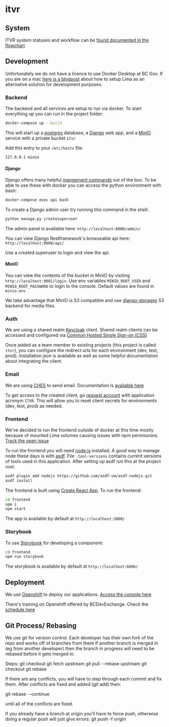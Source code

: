 # itvr

## System

ITVR system statuses and workflow can be [found documented in the flowchart](https://preview.uxpin.com/7f6104a26108508bb185e1b602677a5f91f49724#/pages/148655810/simulate/no-panels?mode=mf)

## Development

Unfortunately we do not have a licence to use Docker Desktop at BC Gov. If you are on a mac [here is a blogpost](https://naomiaro.hashnode.dev/replacing-docker-desktop-with-lima-on-mac-os) about how to setup Lima as an alternative solution for development purposes.

### Backend

The backend and all services are setup to run via docker. To start everything up you can run in the project folder:

```sh
docker-compose up --build
```

This will start up a [postgres](https://www.postgresql.org/) database, a [Django](https://www.djangoproject.com/) web app, and a [MinIO](https://docs.min.io/docs/minio-quickstart-guide.html) service with a private bucket `itvr`

Add this entry to your `/etc/hosts` file:

```sh
127.0.0.1 minio
```

#### Django

Django offers many helpful [mangement commands](https://docs.djangoproject.com/en/4.0/ref/django-admin/) out of the box. To be able to use these with docker you can access the python environment with bash:

```sh
docker-compose exec api bash
```

To create a Django admin user try running this command in the shell:

```sh
python manage.py createsuperuser
```

The admin panel is available here: `http://localhost:8000/admin/`

You can view Django Restframework's browseable api here: `http://localhost:8000/api/`

Use a created superuser to login and view the api.

#### MinIO

You can view the contents of the bucket in MinIO by visiting `http://localhost:9001/login`. Use env variables `MINIO_ROOT_USER` and `MINIO_ROOT_PASSWORD` to login to the console. Default values are found in `minio.env`

We take advantage that MinIO is S3 compatible and use [django-storages](https://django-storages.readthedocs.io/en/latest/backends/amazon-S3.html) S3 backend for media files.

### Auth

We are using a shared realm [Keycloak](https://www.keycloak.org/) client. Shared realm clients can be accessed and configured via [Common Hosted Single Sign-on (CSS)](https://bcgov.github.io/sso-requests)

Once added as a team member to existing projects (this project is called `itvr`), you can configure the redirect urls for each environment (dev, test, prod). Installation json is available as well as some helpful documentation about integrating the client.

### Email

We are using [CHES](https://digital.gov.bc.ca/common-components/common-hosted-email-service) to send email. Documentation is [available here](https://getok.nrs.gov.bc.ca/app/documentation)

To get access to the created client, go [request account](https://getok.nrs.gov.bc.ca/app/requestAccount) with application acronym `ITVR`. This will allow you to reset client secrets for environments (dev, test, prod) as needed.

### Frontend

We've decided to run the frontend outside of docker at this time mostly because of mounted Lima volumes causing issues with npm permissions. [Track the open issue](https://github.com/lima-vm/lima/issues/693)

To run the frontend you will need [node.js](https://nodejs.org/en/) installed. A good way to manage node these days is with [asdf](https://asdf-vm.com/guide/getting-started.html#_1-install-dependencies). File `.tool-versions` contains current versions of tools used in this application. After setting up asdf run this at the project root:

```sh
asdf plugin add nodejs https://github.com/asdf-vm/asdf-nodejs.git
asdf install
```

The frontend is built using [Create React App](https://create-react-app.dev/). To run the frontend:

```sh
cd frontend
npm i
npm start
```

The app is available by default at `http://localhost:3000/`

### Storybook

To use [Storybook](https://storybook.js.org/) for developing a component:

```sh
cd frontend
npm run storybook
```

The storybook is available by default at `http://localhost:6006/`

## Deployment

We use [Openshift](https://www.redhat.com/en/technologies/cloud-computing/openshift) to deploy our applications. [Access the console here](https://console.apps.silver.devops.gov.bc.ca/k8s/cluster/projects)

There's training on Openshift offered by BCDevExchange. Check the [schedule here](https://bcdevexchange.org/learning)

## Git Process/ Rebasing

We use git for version control.
Each developer has their own fork of the repo and works off of branches from there
If another branch is merged in (eg from another developer) then the branch in progress will need
to be rebased before it gets merged in.

Steps:
git checkout <release-branch>
git fetch upstream
git pull --rebase upstream <release-branch>
git checkout <featurebranch>
git rebase <release-branch>

If there are any conflicts, you will have to step through each commit and fix them. After
conflicts are fixed and added (git add) then:

git rebase --continue

until all of the conflicts are fixed.

If you already have a branch at origin you'll have to force push, otherwise doing a
regular push will just give errors:
git push -f origin <feature-branch>
